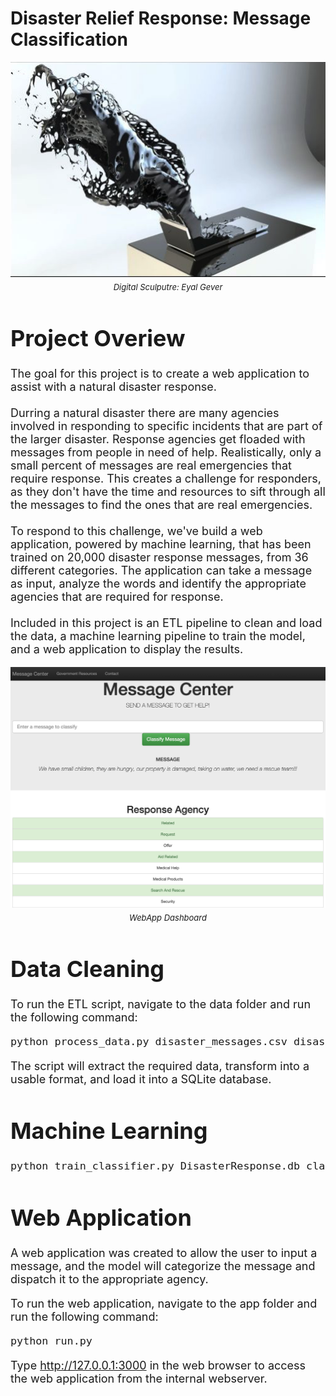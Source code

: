# Disaster Relief Response: Message Classification

<font size='4'>

<center>

<p align="center">
    <img src="images/eyalgever.png">
    <br>
    <font size='2'><em>Digital Sculputre: Eyal Gever</em></font>
</p>

</center>


# Project Overiew
The goal for this project is to create a web application to assist with a natural disaster response.<br>
<br>
Durring a natural disaster there are many agencies involved in responding to specific incidents that are part of the larger disaster.  Response agencies get floaded with messages from people in need of help.  Realistically, only a small percent of messages are real emergencies that require response.  This creates a challenge for responders, as they don't have the time and resources to sift through all the messages to find the ones that are real emergencies.<br>
<br>
To respond to this challenge, we've build a web application, powered by machine learning, that has been trained on 20,000 disaster response messages, from 36 different categories.  The application can take a message as input, analyze the words and identify the appropriate agencies that are required for response.<br>
<br>
Included in this project is an ETL pipeline to clean and load the data, a machine learning pipeline to train the model, and a web application to display the results.<br>

<center>

<p align="center">
    <img src="images/message_response.png">
    <br>
    <font size='2'><em>WebApp Dashboard</em></font>
</p>

</center>


# Data Cleaning


 To run the ETL script, navigate to the data folder and run the following command:
```bash
python process_data.py disaster_messages.csv disaster_categories.csv disaster_response.db
```
The script will extract the required data, transform into a usable format, and load it into a SQLite database.

# Machine Learning

```bash
python train_classifier.py DisasterResponse.db classifier.pkl
```

# Web Application
A web application was created to allow the user to input a message, and the model will categorize the message and dispatch it to the appropriate agency.

To run the web application, navigate to the app folder and run the following command:
```bash
python run.py
```
Type http://127.0.0.1:3000 in the web browser to access the web application from the internal webserver.

</font>